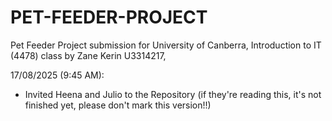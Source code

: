 # PET-FEEDER-PROJECT
Pet Feeder Project submission for University of Canberra, Introduction to IT (4478) class by Zane Kerin U3314217, 


17/08/2025 (9:45 AM):
- Invited Heena and Julio to the Repository (if they're reading this, it's not finished yet, please don't mark this version!!)
